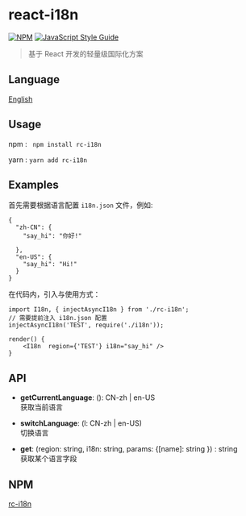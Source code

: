 # react-i18n

[![NPM](https://img.shields.io/npm/v/react-modern-library-boilerplate.svg)](https://www.npmjs.com/package/react-modern-library-boilerplate) [![JavaScript Style Guide](https://img.shields.io/badge/code_style-standard-brightgreen.svg)](https://standardjs.com)

> 基于 React 开发的轻量级国际化方案

## Language
[English](https://github.com/BertieGo/react-i18n)

## Usage

npm : ````  npm install rc-i18n ````  

yarn : ```` yarn add rc-i18n ````


## Examples
首先需要根据语言配置 ``i18n.json`` 文件，例如:
````
{
  "zh-CN": {
    "say_hi": "你好!"

  },
  "en-US": {
    "say_hi": "Hi!"
  }
}

````
在代码内，引入与使用方式：

````
import I18n, { injectAsyncI18n } from './rc-i18n';
// 需要提前注入 i18n.json 配置
injectAsyncI18n('TEST', require('./i18n'));

render() {
    <I18n  region={'TEST'} i18n="say_hi" />
}
````

## API
- **getCurrentLanguage**: (): CN-zh | en-US  
获取当前语言

- **switchLanguage**: (l: CN-zh | en-US)   
切换语言

- **get**: (region: string, i18n: string, params: {[name]: string }) : string  
获取某个语言字段


## NPM
[rc-i18n](https://www.npmjs.com/package/rc-i18n)